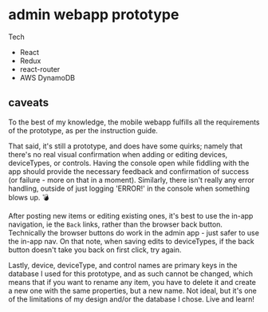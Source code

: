 # admin webapp prototype

Tech
* React
* Redux
* react-router
* AWS DynamoDB

## caveats

To the best of my knowledge, the mobile webapp fulfills all the requirements of the prototype, as per the instruction guide.

That said, it's still a prototype, and does have some quirks; namely that there's no real visual confirmation when adding or editing devices, deviceTypes, or controls.  Having the console open while fiddling with the app should provide the necessary feedback and confirmation of success (or failure - more on that in a moment). Similarly, there isn't really any error handling, outside of just logging 'ERROR!' in the console when something blows up. :bomb:

After posting new items or editing existing ones, it's best to use the in-app navigation, ie the `Back` links, rather than the browser back button.  Technically the browser buttons do work in the admin app - just safer to use the in-app nav. On that note, when saving edits to deviceTypes, if the back button doesn't take you back on first click, try again.

Lastly, device, deviceType, and control names are primary keys in the database I used for this prototype, and as such cannot be changed, which means that if you want to rename any item, you have to delete it and create a new one with the same properties, but a new name.  Not ideal, but it's one of the limitations of my design and/or the database I chose.  Live and learn!